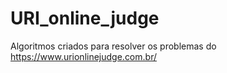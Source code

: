# URI_online_judge
 Algoritmos criados para resolver os problemas do https://www.urionlinejudge.com.br/
